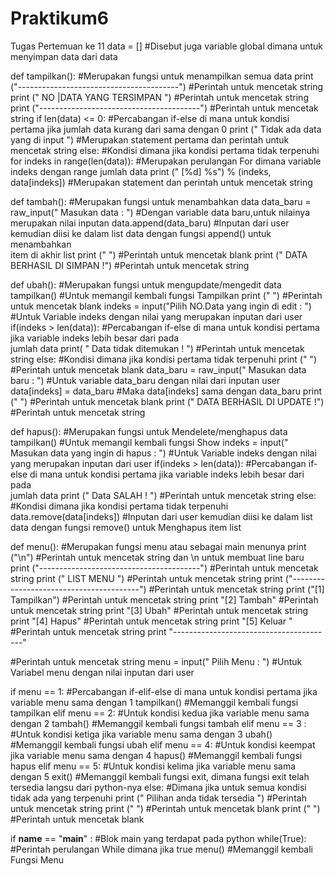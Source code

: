 # Praktikum6
Tugas Pertemuan ke 11
data = []
#Disebut juga variable global dimana untuk menyimpan data dari data

def tampilkan():
#Merupakan fungsi untuk menampilkan semua data
print ("----------------------------------------")
#Perintah untuk mencetak  string
print (" NO |DATA YANG TERSIMPAN ")
#Perintah untuk mencetak string
print ("----------------------------------------")
#Perintah untuk mencetak string
if len(data) <= 0:
#Percabangan if-else di mana untuk kondisi pertama jika jumlah data kurang dari sama dengan 0
        print (" Tidak ada data yang di input ")
        #Merupakan statement  pertama  dan perintah untuk mencetak string
else:
#Kondisi dimana jika kondisi pertama tidak terpenuhi
        for indeks in range(len(data)):
        #Merupakan perulangan For dimana variable indeks dengan range jumlah data
            print (" [%d] %s") % (indeks, data[indeks])
            #Merupakan statement dan perintah untuk mencetak string

def tambah():
#Merupakan fungsi untuk menambahkan data
data_baru = raw_input(" Masukan data : ")
#Dengan variable data baru,untuk nilainya merupakan nilai inputan
data.append(data_baru)
#Inputan dari user kemudian diisi ke dalam list data dengan fungsi append() untuk menambahkan  
   item di akhir list
print (" ")
#Perintah untuk mencetak blank
print (" DATA BERHASIL DI SIMPAN !")
#Perintah untuk mencetak string

def ubah():
#Merupakan fungsi untuk  mengupdate/mengedit data
tampilkan()
#Untuk memangil kembali fungsi  Tampilkan
print (" ")
#Perintah untuk mencetak blank
indeks = input("Pilih NO.Data yang ingin di edit : ")
#Untuk Variable indeks dengan nilai yang merupakan inputan dari user
if(indeks > len(data)):
#Percabangan if-else di mana untuk kondisi pertama jika variable indeks lebih besar dari pada  
   jumlah data
        print( " Data tidak ditemukan ! ")
    #Perintah untuk mencetak string
else:
#Kondisi dimana jika kondisi pertama tidak terpenuhi
        print (" ")
    #Perintah untuk mencetak blank
        data_baru = raw_input(" Masukan data baru : ")
    #Untuk variable data_baru dengan nilai dari inputan user
        data[indeks] = data_baru
    #Maka data[indeks] sama dengan data_baru
        print (" ")
    #Perintah untuk mencetak blank
        print (" DATA BERHASIL DI UPDATE !")
    #Perintah untuk mencetak string

def hapus():
#Merupakan fungsi untuk  Mendelete/menghapus data
tampilkan()
#Untuk memangil kembali fungsi  Show
indeks = input(" Masukan data yang ingin di hapus : ")
#Untuk Variable indeks dengan nilai yang merupakan inputan dari user
if(indeks > len(data)):
#Percabangan if-else di mana untuk kondisi pertama jika variable indeks lebih besar dari pada  
   jumlah data
        print (" Data SALAH ! ")
    #Perintah untuk mencetak string
else:
#Kondisi dimana jika kondisi pertama tidak terpenuhi
        data.remove(data[indeks])
        #Inputan dari user kemudian diisi ke dalam list data dengan fungsi remove() untuk
          Menghapus item list

def menu():
#Merupakan fungsi  menu atau sebagai main menunya
print ("\n")
#Perintah untuk mencetak string dan \n untuk membuat line baru
print ("----------------------------------------")
#Perintah untuk mencetak string
print ("                LIST MENU           ")
#Perintah untuk mencetak string
print ("----------------------------------------")
#Perintah untuk mencetak string
print ("[1] Tampilkan")
#Perintah untuk mencetak string
print "[2] Tambah"
#Perintah untuk mencetak string
print "[3] Ubah"
#Perintah untuk mencetak string
print "[4] Hapus"
#Perintah untuk mencetak string
print "[5] Keluar "
#Perintah untuk mencetak string
print "----------------------------------------"

#Perintah untuk mencetak string
menu = input(" Pilih Menu : ")
#Untuk Variabel menu dengan nilai inputan dari user
   
if menu == 1:
#Percabangan if-elif-else di mana untuk kondisi pertama jika variable menu sama dengan 1
        tampilkan()
        #Memanggil kembali fungsi tampilkan
elif menu == 2:
#Untuk kondisi kedua jika variable menu sama dengan 2
       tambah()
        #Memanggil kembali fungsi tambah
elif menu == 3 :
#Untuk kondisi ketiga jika variable menu sama dengan 3
        ubah()
        #Memanggil kembali fungsi ubah
elif menu == 4:
#Untuk kondisi keempat jika variable menu sama dengan 4
        hapus()
        #Memanggil kembali fungsi hapus
elif menu == 5:
#Untuk kondisi kelima jika variable menu sama dengan 5
        exit()
        #Memanggil kembali fungsi exit, dimana fungsi exit telah tersedia langsu dari python-nya
else:
#Dimana jika untuk semua kondisi tidak ada yang terpenuhi
        print (" Pilihan anda tidak tersedia ")
       #Perintah untuk mencetak string
print (" ")
#Perintah untuk mencetak blank
print (" ")
#Perintah untuk mencetak blank

if __name__ == "__main__" :
#Blok main yang terdapat pada python
while(True):
#Perintah perulangan While dimana jika true
        menu()
        #Memanggil kembali Fungsi Menu
